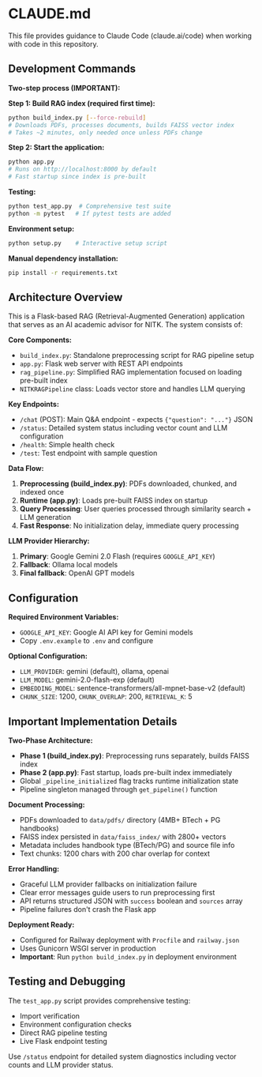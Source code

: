 # CLAUDE.md

This file provides guidance to Claude Code (claude.ai/code) when working with code in this repository.

## Development Commands

**Two-step process (IMPORTANT):**

**Step 1: Build RAG index (required first time):**
```bash
python build_index.py [--force-rebuild]
# Downloads PDFs, processes documents, builds FAISS vector index
# Takes ~2 minutes, only needed once unless PDFs change
```

**Step 2: Start the application:**
```bash
python app.py
# Runs on http://localhost:8000 by default
# Fast startup since index is pre-built
```

**Testing:**
```bash
python test_app.py  # Comprehensive test suite
python -m pytest   # If pytest tests are added
```

**Environment setup:**
```bash
python setup.py    # Interactive setup script
```

**Manual dependency installation:**
```bash
pip install -r requirements.txt
```

## Architecture Overview

This is a Flask-based RAG (Retrieval-Augmented Generation) application that serves as an AI academic advisor for NITK. The system consists of:

**Core Components:**
- `build_index.py`: Standalone preprocessing script for RAG pipeline setup
- `app.py`: Flask web server with REST API endpoints  
- `rag_pipeline.py`: Simplified RAG implementation focused on loading pre-built index
- `NITKRAGPipeline` class: Loads vector store and handles LLM querying

**Key Endpoints:**
- `/chat` (POST): Main Q&A endpoint - expects `{"question": "..."}` JSON
- `/status`: Detailed system status including vector count and LLM configuration
- `/health`: Simple health check
- `/test`: Test endpoint with sample question

**Data Flow:**
1. **Preprocessing (build_index.py)**: PDFs downloaded, chunked, and indexed once
2. **Runtime (app.py)**: Loads pre-built FAISS index on startup
3. **Query Processing**: User queries processed through similarity search + LLM generation
4. **Fast Response**: No initialization delay, immediate query processing

**LLM Provider Hierarchy:**
1. **Primary**: Google Gemini 2.0 Flash (requires `GOOGLE_API_KEY`)
2. **Fallback**: Ollama local models 
3. **Final fallback**: OpenAI GPT models

## Configuration

**Required Environment Variables:**
- `GOOGLE_API_KEY`: Google AI API key for Gemini models
- Copy `.env.example` to `.env` and configure

**Optional Configuration:**
- `LLM_PROVIDER`: gemini (default), ollama, openai  
- `LLM_MODEL`: gemini-2.0-flash-exp (default)
- `EMBEDDING_MODEL`: sentence-transformers/all-mpnet-base-v2 (default)
- `CHUNK_SIZE`: 1200, `CHUNK_OVERLAP`: 200, `RETRIEVAL_K`: 5

## Important Implementation Details

**Two-Phase Architecture:**
- **Phase 1 (build_index.py)**: Preprocessing runs separately, builds FAISS index
- **Phase 2 (app.py)**: Fast startup, loads pre-built index immediately  
- Global `_pipeline_initialized` flag tracks runtime initialization state
- Pipeline singleton managed through `get_pipeline()` function

**Document Processing:**
- PDFs downloaded to `data/pdfs/` directory (4MB+ BTech + PG handbooks)
- FAISS index persisted in `data/faiss_index/` with 2800+ vectors
- Metadata includes handbook type (BTech/PG) and source file info
- Text chunks: 1200 chars with 200 char overlap for context

**Error Handling:**
- Graceful LLM provider fallbacks on initialization failure
- Clear error messages guide users to run preprocessing first
- API returns structured JSON with `success` boolean and `sources` array
- Pipeline failures don't crash the Flask app

**Deployment Ready:**
- Configured for Railway deployment with `Procfile` and `railway.json`
- Uses Gunicorn WSGI server in production
- **Important**: Run `python build_index.py` in deployment environment

## Testing and Debugging

The `test_app.py` script provides comprehensive testing:
- Import verification
- Environment configuration checks  
- Direct RAG pipeline testing
- Live Flask endpoint testing

Use `/status` endpoint for detailed system diagnostics including vector counts and LLM provider status.